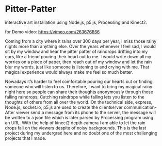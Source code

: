 # Pitter-Patter
interactive art installation using Node.js, p5.js, Processing and Kinect2.

for Demo video: https://vimeo.com/263676866

Coming from a city where it rains over 300 days per year, I miss those rainy nights more
than anything else. Over the years whenever I feel sad, I would sit by my window and
hear the pitter patter of raindrops drifting into my ears, like a friend pouring their heart
out to me. I would write down all my worries on a piece of paper, then reach out of my
window and let the rain blur my words, just like someone is listening to and crying with
me. That magical experience would always make me feel so much better.

Nowadays it’s harder to feel comfortable pouring our hearts out or finding someone who
will listen to us. Therefore, I want to bring my magical rainy night here so people can
share their thoughts anonymously through those falling raindrops; Catching raindrops
while falling lets you listen to the thoughts of others from all over the world.
On the technical side, express, Node.js, socket.io, p5.js are used to create the clientserver
communication-After viewer send a message from its phone to the server, the
message will be written to a json file which is later parsed by Processing program using
an URL. With the help of kinect2 depth camera I am able to let the rain drops fall on the
viewers despite of noisy backgrounds. This is the last project during my undergrad here
and no doubt one of the most challenging projects that I made.
